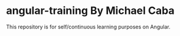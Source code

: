 # angular-training By Michael Caba
This repository is for self/continuous learning purposes on Angular. 
